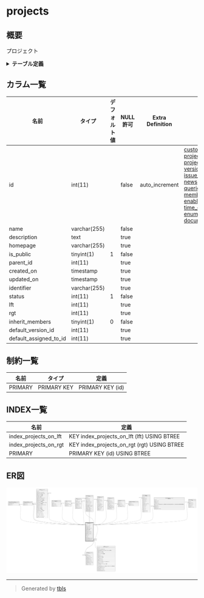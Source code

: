 # projects

## 概要

プロジェクト

<details>
<summary><strong>テーブル定義</strong></summary>

```sql
CREATE TABLE `projects` (
  `id` int(11) NOT NULL AUTO_INCREMENT,
  `name` varchar(255) NOT NULL DEFAULT '',
  `description` text,
  `homepage` varchar(255) DEFAULT '',
  `is_public` tinyint(1) NOT NULL DEFAULT '1',
  `parent_id` int(11) DEFAULT NULL,
  `created_on` timestamp NULL DEFAULT NULL,
  `updated_on` timestamp NULL DEFAULT NULL,
  `identifier` varchar(255) DEFAULT NULL,
  `status` int(11) NOT NULL DEFAULT '1',
  `lft` int(11) DEFAULT NULL,
  `rgt` int(11) DEFAULT NULL,
  `inherit_members` tinyint(1) NOT NULL DEFAULT '0',
  `default_version_id` int(11) DEFAULT NULL,
  `default_assigned_to_id` int(11) DEFAULT NULL,
  PRIMARY KEY (`id`),
  KEY `index_projects_on_lft` (`lft`),
  KEY `index_projects_on_rgt` (`rgt`)
) ENGINE=InnoDB AUTO_INCREMENT=[Redacted by tbls] DEFAULT CHARSET=utf8
```

</details>

## カラム一覧

| 名前                     | タイプ          | デフォルト値       | NULL許可   | Extra Definition | 子テーブル                                                                                                                                                                                                                                                                                                                                                                                                                                                                       | 親テーブル                   | コメント     |
| ---------------------- | ------------ | ------------ | -------- | ---------------- | --------------------------------------------------------------------------------------------------------------------------------------------------------------------------------------------------------------------------------------------------------------------------------------------------------------------------------------------------------------------------------------------------------------------------------------------------------------------------- | ----------------------- | -------- |
| id                     | int(11)      |              | false    | auto_increment   | [custom_fields_projects](custom_fields_projects.md) [projects](projects.md) [projects_trackers](projects_trackers.md) [versions](versions.md) [issues](issues.md) [issue_categories](issue_categories.md) [wikis](wikis.md) [news](news.md) [repositories](repositories.md) [queries](queries.md) [boards](boards.md) [members](members.md) [enabled_modules](enabled_modules.md) [time_entries](time_entries.md) [enumerations](enumerations.md) [documents](documents.md) |                         |          |
| name                   | varchar(255) |              | false    |                  |                                                                                                                                                                                                                                                                                                                                                                                                                                                                             |                         |          |
| description            | text         |              | true     |                  |                                                                                                                                                                                                                                                                                                                                                                                                                                                                             |                         |          |
| homepage               | varchar(255) |              | true     |                  |                                                                                                                                                                                                                                                                                                                                                                                                                                                                             |                         |          |
| is_public              | tinyint(1)   | 1            | false    |                  |                                                                                                                                                                                                                                                                                                                                                                                                                                                                             |                         |          |
| parent_id              | int(11)      |              | true     |                  |                                                                                                                                                                                                                                                                                                                                                                                                                                                                             | [projects](projects.md) |          |
| created_on             | timestamp    |              | true     |                  |                                                                                                                                                                                                                                                                                                                                                                                                                                                                             |                         |          |
| updated_on             | timestamp    |              | true     |                  |                                                                                                                                                                                                                                                                                                                                                                                                                                                                             |                         |          |
| identifier             | varchar(255) |              | true     |                  |                                                                                                                                                                                                                                                                                                                                                                                                                                                                             |                         |          |
| status                 | int(11)      | 1            | false    |                  |                                                                                                                                                                                                                                                                                                                                                                                                                                                                             |                         |          |
| lft                    | int(11)      |              | true     |                  |                                                                                                                                                                                                                                                                                                                                                                                                                                                                             |                         |          |
| rgt                    | int(11)      |              | true     |                  |                                                                                                                                                                                                                                                                                                                                                                                                                                                                             |                         |          |
| inherit_members        | tinyint(1)   | 0            | false    |                  |                                                                                                                                                                                                                                                                                                                                                                                                                                                                             |                         |          |
| default_version_id     | int(11)      |              | true     |                  |                                                                                                                                                                                                                                                                                                                                                                                                                                                                             | [versions](versions.md) |          |
| default_assigned_to_id | int(11)      |              | true     |                  |                                                                                                                                                                                                                                                                                                                                                                                                                                                                             | [users](users.md)       |          |

## 制約一覧

| 名前      | タイプ         | 定義               |
| ------- | ----------- | ---------------- |
| PRIMARY | PRIMARY KEY | PRIMARY KEY (id) |

## INDEX一覧

| 名前                    | 定義                                          |
| --------------------- | ------------------------------------------- |
| index_projects_on_lft | KEY index_projects_on_lft (lft) USING BTREE |
| index_projects_on_rgt | KEY index_projects_on_rgt (rgt) USING BTREE |
| PRIMARY               | PRIMARY KEY (id) USING BTREE                |

## ER図

![er](projects.svg)

---

> Generated by [tbls](https://github.com/k1LoW/tbls)
